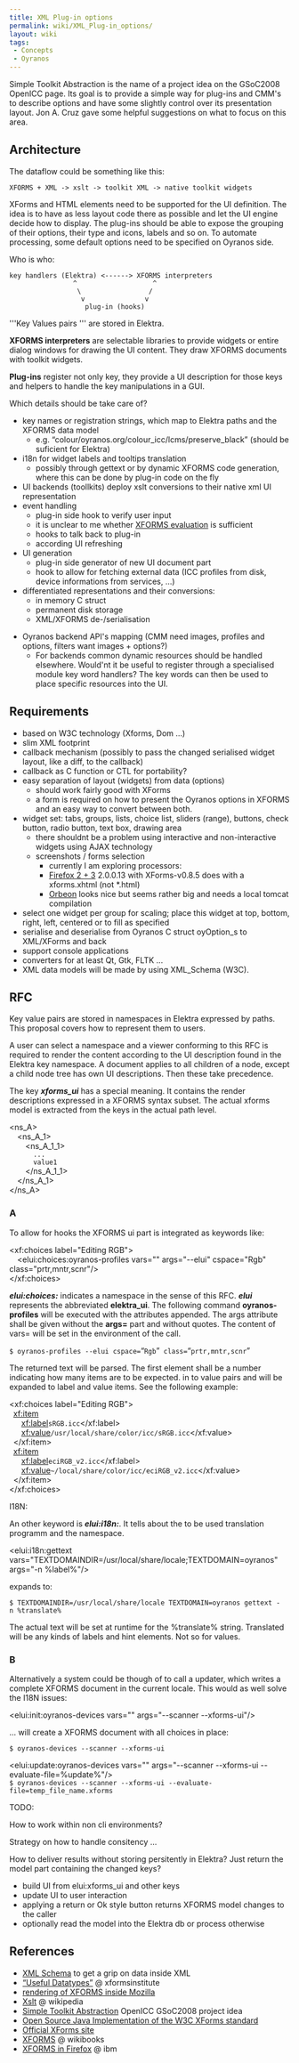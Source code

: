 ```yaml
---
title: XML Plug-in options
permalink: wiki/XML_Plug-in_options/
layout: wiki
tags:
 - Concepts
 - Oyranos
---
```


Simple Toolkit Abstraction is the name of a project idea on the GSoC2008
OpenICC page. Its goal is to provide a simple way for plug-ins and CMM's
to describe options and have some slightly control over its presentation
layout. Jon A. Cruz gave some helpful suggestions on what to focus on
this area.

Architecture
------------

The dataflow could be something like this:

`XFORMS + XML -> xslt -> toolkit XML -> native toolkit widgets`

XForms and HTML elements need to be supported for the UI definition. The
idea is to have as less layout code there as possible and let the UI
engine decide how to display. The plug-ins should be able to expose the
grouping of their options, their type and icons, labels and so on. To
automate processing, some default options need to be specified on
Oyranos side.

Who is who:

`key handlers (Elektra) <------> XFORMS interpreters`  
`                ^                   ^`  
`                 \                 /`  
`                  v               v`  
`                   plug-in (hooks)`

'''Key Values pairs ''' are stored in Elektra.

**XFORMS interpreters** are selectable libraries to provide widgets or
entire dialog windows for drawing the UI content. They draw XFORMS
documents with toolkit widgets.

**Plug-ins** register not only key, they provide a UI description for
those keys and helpers to handle the key manipulations in a GUI.

Which details should be take care of?

-   key names or registration strings, which map to Elektra paths and
    the XFORMS data model
    -   e.g. “colour/oyranos.org/colour\_icc/lcms/preserve\_black”
        (should be suficient for Elektra)
-   i18n for widget labels and tooltips translation
    -   possibly through gettext or by dynamic XFORMS code generation,
        where this can be done by plug-in code on the fly
-   UI backends (toollkits) deploy xslt conversions to their native xml
    UI representation
-   event handling
    -   plug-in side hook to verify user input
    -   it is unclear to me whether [XFORMS
        evaluation](http://www.w3.org/TR/xforms/#expr-lib) is sufficient
    -   hooks to talk back to plug-in
    -   according UI refreshing
-   UI generation
    -   plug-in side generator of new UI document part
    -   hook to allow for fetching external data (ICC profiles from
        disk, device informations from services, ...)
-   differentiated representations and their conversions:
    -   in memory C struct
    -   permanent disk storage
    -   XML/XFORMS de-/serialisation

<!-- -->

-   Oyranos backend API's mapping (CMM need images, profiles and
    options, filters want images + options?)
    -   For backends common dynamic resources should be handled
        elsewhere. Would'nt it be useful to register through a
        specialised module key word handlers? The key words can then be
        used to place specific resources into the UI.

Requirements
------------

-   based on W3C technology (Xforms, Dom ...)
-   slim XML footprint
-   callback mechanism (possibly to pass the changed serialised widget
    layout, like a diff, to the callback)
-   callback as C function or CTL for portability?
-   easy separation of layout (widgets) from data (options)
    -   should work fairly good with XForms
    -   a form is required on how to present the Oyranos options in
        XFORMS and an easy way to convert between both.
-   widget set: tabs, groups, lists, choice list, sliders (range),
    buttons, check button, radio button, text box, drawing area
    -   there shouldnt be a problem using interactive and
        non-interactive widgets using AJAX technology
    -   screenshots / forms selection
        -   currently I am exploring processors:
        -   [Firefox 2 +
            3](https://addons.mozilla.org/de/firefox/addon/824) 2.0.0.13
            with XForms-v0.8.5 does with a xforms.xhtml (not \*.html)
        -   [Orbeon](http://www.orbeon.com) looks nice but seems rather
            big and needs a local tomcat compilation
-   select one widget per group for scaling; place this widget at top,
    bottom, right, left, centered or to fill as specified
-   serialise and deserialise from Oyranos C struct oyOption\_s to
    XML/XForms and back
-   support console applications
-   converters for at least Qt, Gtk, FLTK ...
-   XML data models will be made by using XML\_Schema (W3C).

RFC
---

Key value pairs are stored in namespaces in Elektra expressed by paths.
This proposal covers how to represent them to users.

A user can select a namespace and a viewer conforming to this RFC is
required to render the content according to the UI description found in
the Elektra key namespace. A document applies to all children of a node,
except a child node tree has own UI descriptions. Then these take
precedence.

The key ***xforms\_ui*** has a special meaning. It contains the render
descriptions expressed in a XFORMS syntax subset. The actual xforms
model is extracted from the keys in the actual path level.

<ns_A>  
`  `<ns_A_1>  
`    `<ns_A_1_1>  
`      `<key name="xforms_ui">`...`</key>  
`      `<key name="my_key1">`value1`</key>  
`    `</ns_A_1_1>  
`  `</ns_A_1>  
</ns_A>

### A

To allow for hooks the XFORMS ui part is integrated as keywords like:

<xf:choices label="Editing RGB">  
`  `<elui:choices:oyranos-profiles vars="" args="--elui" cspace="Rgb" class="prtr,mntr,scnr"/>  
</xf:choices>

***elui:choices:*** indicates a namespace in the sense of this RFC.
***elui*** represents the abbreviated **elektra\_ui**. The following
command **oyranos-profiles** will be executed with the attributes
appended. The args attribute shall be given without the **args=** part
and without quotes. The content of vars= will be set in the environment
of the call.

`$ oyranos-profiles --elui cspace=`“`Rgb`”` class=`“`prtr,mntr,scnr`”

The returned text will be parsed. The first element shall be a number
indicating how many items are to be expected. in to value pairs and will
be expanded to label and value items. See the following example:

<xf:choices label="Editing RGB">  
` `<xf:item>  
`   `<xf:label>`sRGB.icc`</xf:label>  
`   `<xf:value>`/usr/local/share/color/icc/sRGB.icc`</xf:value>  
` `</xf:item>  
` `<xf:item>  
`   `<xf:label>`eciRGB_v2.icc`</xf:label>  
`   `<xf:value>`~/local/share/color/icc/eciRGB_v2.icc`</xf:value>  
` `</xf:item>  
</xf:choices>

I18N:

An other keyword is ***elui:i18n:***. It tells about the to be used
translation programm and the namespace.

<elui:i18n:gettext vars="TEXTDOMAINDIR=/usr/local/share/locale;TEXTDOMAIN=oyranos" args="-n %label%"/>

expands to:

`$ TEXTDOMAINDIR=/usr/local/share/locale TEXTDOMAIN=oyranos gettext -n %translate%`

The actual text will be set at runtime for the %translate% string.
Translated will be any kinds of labels and hint elements. Not so for
values.

### B

Alternatively a system could be though of to call a updater, which
writes a complete XFORMS document in the current locale. This would as
well solve the I18N issues:

<elui:init:oyranos-devices vars="" args="--scanner --xforms-ui"/>

... will create a XFORMS document with all choices in place:

`$ oyranos-devices --scanner --xforms-ui`

<elui:update:oyranos-devices vars="" args="--scanner --xforms-ui --evaluate-file=%update%"/>  
`$ oyranos-devices --scanner --xforms-ui --evaluate-file=temp_file_name.xforms`

TODO:

How to work within non cli environments?

Strategy on how to handle consitency ...

How to deliver results without storing persitently in Elektra? Just
return the model part containing the changed keys?

-   build UI from elui:xforms\_ui and other keys
-   update UI to user interaction
-   applying a return or Ok style button returns XFORMS model changes to
    the caller
-   optionally read the model into the Elektra db or process otherwise

References
----------

-   [XML Schema](http://www.w3.org/TR/xmlschema-2/#built-in-datatypes)
    to get a grip on data inside XML
-   [“Useful
    Datatypes”](http://xformsinstitute.com/essentials/browse/book.php#ch04-6-fm2xml)
    @ xformsinstitute
-   [rendering of XFORMS inside
    Mozilla](http://developer.mozilla.org/en/docs/XForms)
-   [Xslt](http://en.wikipedia.org/wiki/Xslt) @ wikipedia
-   [Simple Toolkit
    Abstraction](http://www.freedesktop.org/wiki/OpenIccForGoogleSoC2008#head-07e05f69f1b4e331ba0d3741dc06ba53ae728459)
    OpenICC GSoC2008 project idea
-   [Open Source Java Implementation of the W3C XForms
    standard](http://chiba.sourceforge.net/)
-   [Official XForms site](http://www.w3.org/TR/xforms/)
-   [XFORMS](http://en.wikibooks.org/wiki/XForms) @ wikibooks
-   [XFORMS in
    Firefox](http://www.ibm.com/developerworks/xml/library/x-xformsfirefox/)
    @ ibm

